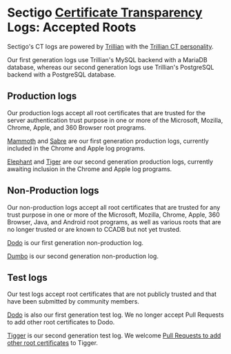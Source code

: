# Sectigo [Certificate Transparency](http://www.certificate-transparency.org/) Logs: Accepted Roots

Sectigo's CT logs are powered by [Trillian](https://github.com/google/trillian) with the [Trillian CT personality](https://github.com/google/certificate-transparency-go#trillian-ct-personality).

Our first generation logs use Trillian's MySQL backend with a MariaDB database, whereas our second generation logs use Trillian's PostgreSQL backend with a PostgreSQL database.

## Production logs

Our production logs accept all root certificates that are trusted for the server authentication trust purpose in one or more of the Microsoft, Mozilla, Chrome, Apple, and 360 Browser root programs.

[Mammoth](crt/mammoth) and [Sabre](crt/sabre) are our first generation production logs, currently included in the Chrome and Apple log programs.

[Elephant](crt/elephant) and [Tiger](crt/tiger) are our second generation production logs, currently awaiting inclusion in the Chrome and Apple log programs.

## Non-Production logs

Our non-production logs accept all root certificates that are trusted for any trust purpose in one or more of the Microsoft, Mozilla, Chrome, Apple, 360 Browser, Java, and Android root programs, as well as various roots that are no longer trusted or are known to CCADB but not yet trusted.

[Dodo](crt/dodo) is our first generation non-production log.

[Dumbo](crt/dumbo) is our second generation non-production log.

## Test logs

Our test logs accept root certificates that are not publicly trusted and that have been submitted by community members.

[Dodo](crt/dodo) is also our first generation test log. We no longer accept Pull Requests to add other root certificates to Dodo.

[Tigger](crt/tigger) is our second generation test log. We welcome [Pull Requests to add other root certificates](CONTRIBUTING.md) to Tigger.
